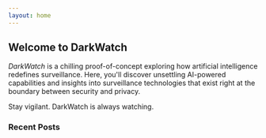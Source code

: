 ```yaml
---
layout: home
---
```


## Welcome to DarkWatch

*DarkWatch* is a chilling proof-of-concept exploring how artificial intelligence redefines surveillance. Here, you'll discover unsettling AI-powered capabilities and insights into surveillance technologies that exist right at the boundary between security and privacy.

Stay vigilant. DarkWatch is always watching.

### Recent Posts
